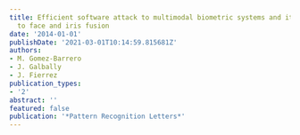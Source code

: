 ```yaml
---
title: Efficient software attack to multimodal biometric systems and its application
  to face and iris fusion
date: '2014-01-01'
publishDate: '2021-03-01T10:14:59.815681Z'
authors:
- M. Gomez-Barrero
- J. Galbally
- J. Fierrez
publication_types:
- '2'
abstract: ''
featured: false
publication: '*Pattern Recognition Letters*'
---
```


